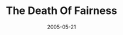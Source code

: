---
layout: music 
title: "The Death Of Fairness"
series: "Mind+Screw"
date: 2005-05-21 
description: "What if we discovered that our mind has played tricks on us? What if things are not what they seem? What if we found that our world is not defined by what happens to us but rather by how we process and react to what happens? And what if the result is we’v"
audio: "http://www.crossroads.net/audio/2005/2005_05_Mind+Screw/Mind+Screw_01_05-21-05_The_Death_Of_Fairness.mp3"
audio-duration: "41:04"
src: "http://www.crossroads.net/players/media/series/bigscreen.mindscrew.jpg"
---